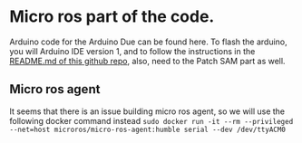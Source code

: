 # Micro ros part of the code.
Arduino code for the Arduino Due can be found here. To flash the arduino, you will Arduino IDE version 1, and to follow the instructions in the [README.md of this github repo](https://github.com/micro-ROS/micro_ros_arduino/tree/humble), also, need to the Patch SAM part as well. 
## Micro ros agent
It seems that there is an issue building micro ros agent, so we will use the following docker command instead 
`sudo docker run -it --rm --privileged --net=host microros/micro-ros-agent:humble serial --dev /dev/ttyACM0`
